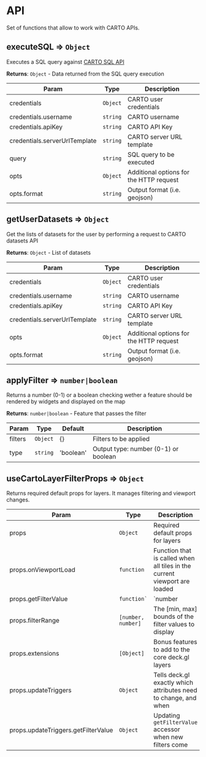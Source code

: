 # API

Set of functions that allow to work with CARTO APIs.
## executeSQL ⇒ <code>Object</code>
Executes a SQL query against [CARTO SQL API](https://carto.com/developers/sql-api/)

**Returns**: <code>Object</code> - Data returned from the SQL query execution  

| Param | Type | Description |
| --- | --- | --- |
| credentials | <code>Object</code> | CARTO user credentials |
| credentials.username | <code>string</code> | CARTO username |
| credentials.apiKey | <code>string</code> | CARTO API Key |
| credentials.serverUrlTemplate | <code>string</code> | CARTO server URL template |
| query | <code>string</code> | SQL query to be executed |
| opts | <code>Object</code> | Additional options for the HTTP request |
| opts.format | <code>string</code> | Output format (i.e. geojson) |

## getUserDatasets ⇒ <code>Object</code>
Get the lists of datasets for the user by performing a request to CARTO datasets API

**Returns**: <code>Object</code> - List of datasets  

| Param | Type | Description |
| --- | --- | --- |
| credentials | <code>Object</code> | CARTO user credentials |
| credentials.username | <code>string</code> | CARTO username |
| credentials.apiKey | <code>string</code> | CARTO API Key |
| credentials.serverUrlTemplate | <code>string</code> | CARTO server URL template |
| opts | <code>Object</code> | Additional options for the HTTP request |
| opts.format | <code>string</code> | Output format (i.e. geojson) |

## applyFilter ⇒ <code>number|boolean</code>
Returns a number (0-1) or a boolean checking wether a feature should be rendered by widgets and displayed on the map

**Returns**: <code>number|boolean</code> - Feature that passes the filter

| Param | Type | Default | Description |
| --- | --- | --- | --- |
| filters | <code>Object</code> | {} | Filters to be applied |
| type | <code>string</code> | 'boolean' | Output type: number (0-1) or boolean |

## useCartoLayerFilterProps ⇒ <code>Object</code>
Returns required default props for layers. It manages filtering and viewport changes.

| Param | Type | Description |
| --- | --- | --- |
| props | <code>Object</code> | Required default props for layers |
| props.onViewportLoad | <code>function</code> | Function that is called when all tiles in the current viewport are loaded |
| props.getFilterValue | <code>function`|`number</code> | Accessor to the filterable value of each data object |
| props.filterRange | <code>[number, number]</code> | The [min, max] bounds of the filter values to display |
| props.extensions | <code>[Object]</code> | Bonus features to add to the core deck.gl layers |
| props.updateTriggers | <code>Object</code> | Tells deck.gl exactly which attributes need to change, and when |
| props.updateTriggers.getFilterValue | <code>Object</code> | Updating `getFilterValue` accessor when new filters come |

